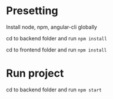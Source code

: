 # Presetting

Install node, npm, angular-cli globally

cd to backend folder and run `npm install`

cd to frontend folder and run `npm install`

# Run project

cd to backend folder and run `npm start`
